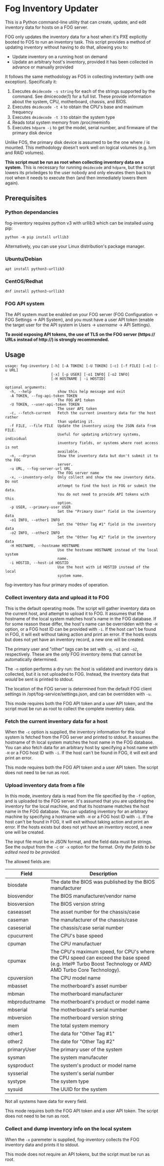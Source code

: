 # Fog Inventory Updater

This is a Python command-line utility that can create, update, and edit inventory data for hosts on a FOG server.

FOG only updates the inventory data for a host when it's PXE explicitly booted to FOS to run an inventory task. This script provides a method of updating inventory without having to do that, allowing you to:

* Update inventory on a running host on demand
* Update an arbitrary host's inventory, provided it has been collected in advance or manually provided

It follows the same methodology as FOS in collecting invtentory (with one exception). Specifically it:

1. Executes `dmidecode -s string` for each of the strings supported by the command. See dmicecode(1) for a full list. These provide information about the system, CPU, motherboard, chassis, and BIOS.
1. Executes `dmidecode -t 4` to obtain the CPU's base and maximum frequency
1. Executes `dmidecode -t 3` to obtain the system type
1. Reads total system memory from /proc/meminfo
1. Executes `hdparm -i` to get the model, serial number, and firmware of the primary disk device

Unlike FOS, the primary disk device is assumed to be the one where / is mounted. This methodology doesn't work well on logical volumes (e.g. lvm and RAID volumes).

**This script must be run as root when collecting inventory data on a system.** This is necessary for running `dmidecode` and `hdparm`, but the script lowers its priviledges to the user nobody and only elevates them back to root when it needs to execute then (and then immediately lowers them again).

## Prerequisites

### Python dependancies

fog-inventory requires python v3 with urllib3 which can be installed using pip:

`python -m pip install urllib3`

Alternatively, you can use your Linux distribution's package manager.

### Ubuntu/Debian

`apt install python3-urllib3`

### CentOS/Redhat

`dnf install python3-urllib3`

### FOG API system

The API system must be enabled on your FOG server (FOG Configuration -> FOG Settings -> API System), and you must have a user API token (enable the target user for the API system in Users -> _username_ -> API Settings).

**To avoid exposing API tokens, the use of TLS on the FOG server (https:// URLs instead of http://) is strongly recommended.**

## Usage

```
usage: fog-inventory [-h] [-A TOKEN] [-U TOKEN] [-c] [-f FILE] [-n] [-u URL]
                     [-x] [-p USER] [-o1 INFO] [-o2 INFO]
                     [-H HOSTNAME | -i HOSTID]

optional arguments:
  -h, --help            show this help message and exit
  -A TOKEN, --fog-api-token TOKEN
                        The FOG API token
  -U TOKEN, --user-api-token TOKEN
                        The user API token
  -c, --fetch-current   Fetch the current inventory data for the host rather
                        than updating it.
  -f FILE, --file FILE  Update the inventory using the JSON data from FILE.
                        Useful for updating arbitrary systems, individual
                        inventory fields, or systems where root access is not
                        available.
  -n, --dryrun          Show the inventory data but don't submit it to the FOG
                        server.
  -u URL, --fog-server-url URL
                        The FOG server name
  -x, --inventory-only  Only collect and show the new inventory data. Do not
                        attempt to find the host in FOG or submit the data.
                        You do not need to provide API tokens with this
                        option.
  -p USER, --primary-user USER
                        Set the "Primary User" field in the inventory data
  -o1 INFO, --other1 INFO
                        Set the "Other Tag #1" field in the inventory data
  -o2 INFO, --other2 INFO
                        Set the "Other Tag #2" field in the inventory data
  -H HOSTNAME, --hostname HOSTNAME
                        Use the hostname HOSTNAME instead of the local system
                        name.
  -i HOSTID, --host-id HOSTID
                        Use the host with id HOSTID instead of the local
                        system name.
```

fog-inventory has four primary modes of operation.

### Collect inventory data and upload it to FOG

This is the default operating mode. The script will gather inventory data on the current host, and attempt to upload it to FOG. It assumes that the hostname of the local system matches host's name in the FOG database. If for some reason these differ, the host's name can be overridden with the `-H` option, or a FOG host ID can be provided with `-i`. If the host can't be found in FOG, it will exit without taking action and print an error. If the hosts exists but does not yet have an inventory record, a new one will be created.

The primary user and "other" tags can be set with `-p`, `-o1` and `-o2`, respectively. These are the only FOG inventory items that cannot be automatically determined.

The `-n` option performs a dry run: the host is validated and inventory data is collected, but it is not uploaded to FOG. Instead, the inventory data that _would_ be sent is printed to stdout.

The location of the FOG server is determined from the default FOG client settings in /opt/fog-service/settings.json, and can be overridden with `-u`.

This mode requires both the FOG API token and a user API token, and the script must be run as root to collect the complete inventory data.

### Fetch the current inventory data for a host

When the `-c` option is supplied, the inventory information for the local system is fetched from the FOG server and printed to stdout. It assumes the hostname of th local system matches the host name in the FOG database. You can also fetch data for an arbitrary host by specifying a host name with `-H` or a FOG host ID with `-i`.  If the host can't be found in FOG, it will exit and print an error.

This mode requires both the FOG API token and a user API token. The script does not need to be run as root.

### Upload inventory data from a file

In this mode, inventory data is read from the file specified by the `-f` option, and is uploaded to the FOG server. It's assumed that you are updating the inventory for the local machine, and that its hostname matches the host name in the FOG database. You can updating inventory for an arbitrary machine by specifying a hostname with `-H` or a FOG host ID with `-i`. If the host can't be found in FOG, it will exit without taking action and print an error. If the hosts exists but does not yet have an inventory record, a new one will be created.

The input file must be in JSON format, and the field data must be strings. See the output from the `-c` or `-x` option for the format. _Only the fields to be edited need to be provided._

The allowed fields are:

| Field | Description |
|-------|-------------|
| biosdate | The date the BIOS was published by the BIOS manufacturer |
| biosvendor | The BIOS manufacturer/vendor name |
| biosversion | The BIOS version string |
| caseasset | The asset number for the chassis/case |
| caseman | The manufacturer of the chassis/case |
| caseserial | The chassis/case serial number | 
| cpucurrent | The CPU's base speed |
| cpuman | The CPU manufactuer |
| cpumax | The CPU's maximum speed, for CPU's where the CPU speed can exceed the base speed (e.g. Intel® Turbo Boost Technology or AMD AMD Turbo Core Technology). |
| cpuversion | The CPU model name |
| mbasset | The motherboard's asset number |
| mbman | The motherboard manufacturer |
| mbproductname | The motherboard's product or model name |
| mbserial | The motherboard's serial number |
| mbversion | The motherboard version string |
| mem | The total system memory |
| other1 | The data for "Other Tag #1" |
| other2 | The date for "Other Tag #2" |
| primaryUser | The primary user of the system |
| sysman | The system manufacuter |
| sysproduct | The system's product or model name |
| sysserial | The system's serial number |
| systype | The system type |
| sysuid | The UUID for the system |

Not all systems have data for every field.

This mode requires both the FOG API token and a user API token. The script does not need to be run as root.

### Collect and dump inventory info on the local system

When the `-x` paremeter is supplied, fog-inventory collects the FOG inventory data and prints it to stdout.

This mode does not require an API tokens, but the script must be run as root.

